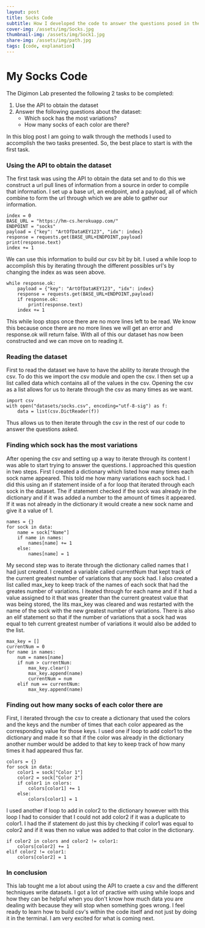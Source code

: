 ```yaml
---
layout: post
title: Socks Code
subtitle: How I developed the code to answer the questions posed in the socks lab
cover-img: /assets/img/Socks.jpg
thumbnail-img: /assets/img/Sock1.jpg
share-img: /assets/img/path.jpg
tags: [code, explanation]
---
```


# My Socks Code

The Digimon Lab presented the following 2 tasks to be completed:
1. Use the API to obtain the dataset
2. Answer the following questions about the dataset:
    * Which sock has the most variations?
    * How many socks of each color are there?

In this blog post I am going to walk through the methods I used to accomplish the two tasks presented. So, the best place to start is with the first task.

### Using the API to obtain the dataset
The first task was using the API to obtain the data set and to do this we construct a url pull lines of information from a source in order to compile that information. I set up a base url, an endpoint, and a payload, all of which combine to form the url through which we are able to gather our information.

```
index = 0
BASE_URL = "https://hm-cs.herokuapp.com/"
ENDPOINT = "socks"
payload = {"key": "ArtOfDataKEY123", "idx": index}
response = requests.get(BASE_URL+ENDPOINT,payload)
print(response.text)
index += 1
```

We can use this information to build our csv bit by bit. I used a while loop to accomplish this by iterating through the different possibles url's by changing the index as was seen above. 

```
while response.ok:
    payload = {"key": "ArtOfDataKEY123", "idx": index}
    response = requests.get(BASE_URL+ENDPOINT,payload)
    if response.ok:
        print(response.text)
    index += 1 
```

This while loop stops once there are no more lines left to be read. We know this because once there are no more lines we will get an error and response.ok will return false. With all of this our dataset has now been constructed and we can move on to reading it.




### Reading the dataset

First to read the dataset we have to have the ability to iterate through the csv. To do this we import the csv module and open the csv. I then set up a list called data which contains all of the values in the csv. Opening the csv as a list allows for us to iterate through the csv as many times as we want.

```
import csv
with open("datasets/socks.csv", encoding="utf-8-sig") as f:
    data = list(csv.DictReader(f))
```

Thus allows us to then iterate through the csv in the rest of our code to answer the questions asked. 

### Finding which sock has the most variations

After opening the csv and setting up a way to iterate through its content I was able to start trying to answer the questions. I approached this question in two steps. First I created a dictionary which listed how many times each sock name appeared. This told me how many variations each sock had. I did this using an if statement inside of a for loop that iterated through each sock in the dataset. The if statement checked if the sock was already in the dictionary and if it was added a number to the amount of times it appeared. If it was not already in the dictionary it would create a new sock name and give it a value of 1. 

```
names = {}
for sock in data:
    name = sock["Name"]
    if name in names:
        names[name] += 1
    else:
        names[name] = 1
```

My second step was to iterate through the dictionary called names that I had just created. I created a variable called currentNum that kept track of the current greatest number of variations that any sock had. I also created a list called max_key to keep track of the names of each sock that had the greates number of variations. I iteated through for each name and if it had a value assigned to it that was greater than the current greatest value that was being stored, the lits max_key was cleared and was restarted with the name of the sock with the new greatest number of variations. There is also an elif statement so that if the number of variations that a sock had was equal to teh current greatest number of variations it would also be added to the list.

```
max_key = []
currentNum = 0
for name in names:
    num = names[name]
    if num > currentNum:
        max_key.clear()
        max_key.append(name)
        currentNum = num
    elif num == currentNum:
        max_key.append(name)
```

### Finding out how many socks of each color there are

 First, I iterated through the csv to create a dictionary that used the colors and the keys and the number of times that each color appeared as the corresponding value for those keys. I used one if loop to add color1 to the dictionary and made it so that if the color was already in the dictionary another number would be added to that key to keep track of how many times it had appeared thus far.

```
colors = {}
for sock in data:
    color1 = sock["Color 1"]
    color2 = sock["Color 2"]
    if color1 in colors:
        colors[color1] += 1
    else:
        colors[color1] = 1
```
I used another if loop to add in color2 to the dictionary however with this loop I had to consider that I could not add color2 if it was a duplicate to color1. I had the if statement do just this by checking if color1 was equal to color2 and if it was then no value was added to that color in the dictionary.

```
if color2 in colors and color2 != color1:
    colors[color2] += 1
elif color2 != color1:
    colors[color2] = 1
```

### In conclusion

This lab tought me a lot about using the API to craete a csv and the different techniques write datasets. I got a lot of practive with using while loops and how they can be helpful when you don't know how much data you are dealing with because they will stop when something goes wrong. I feel ready to learn how to build csv's within the code itself and not just by doing it in the terminal. I am very excited for what is coming next.
